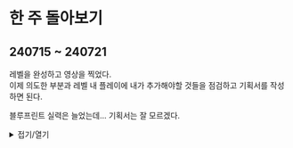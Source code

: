 # 한 주 돌아보기
## 240715 ~ 240721
레벨을 완성하고 영상을 찍었다.\
이제 의도한 부분과 레벨 내 플레이에 내가 추가해야할 것들을 점검하고 기획서를 작성하면 된다.

블루프린트 실력은 늘었는데... 기획서는 잘 모르겠다.

<details>
<summary>접기/열기</summary>

![image](https://github.com/user-attachments/assets/c10b176f-6855-4fe6-a569-5f64aa9f9723)

</details>


